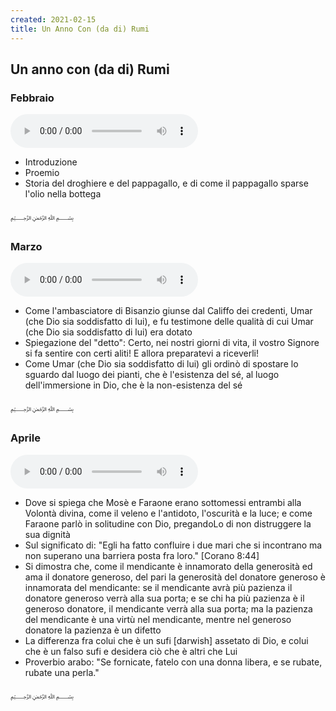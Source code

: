 ```yaml
---
created: 2021-02-15
title: Un Anno Con (da di) Rumi
---
```


<h2>Un anno con (da di) Rumi</h2>

<h3>Febbraio</h3>
<audio controls src="https://www.dropbox.com/s/t611ks6stq2tm6u/Febbraio.m4a?raw=1">$notaudio$</audio>
<ul>
  <li>Introduzione</li>
  <li>Proemio</li>
  <li>Storia del droghiere e del pappagallo, e di come il pappagallo sparse
    l'olio nella bottega</li>
</ul>
<p class="text-center">&#65021;</p>
<h3>Marzo</h3>
<audio controls src="https://www.dropbox.com/s/y38uls6xg0vy0yt/Marzo.m4a?raw=1">$notaudio$</audio>
<ul>
  <li>Come l'ambasciatore di Bisanzio giunse dal Califfo dei credenti, Umar
    (che Dio sia soddisfatto di lui), e fu testimone delle qualità di cui
    Umar (che Dio sia soddisfatto di lui) era dotato</li>
  <li>Spiegazione del "detto": Certo, nei nostri giorni di vita, il vostro
    Signore si fa sentire con certi aliti! E allora preparatevi a
    riceverli!</li>
  <li>Come Umar (che Dio sia soddisfatto di lui) gli ordinò di spostare lo
    sguardo dal luogo dei pianti, che è l'esistenza del sé, al luogo
    dell'immersione in Dio, che è la non-esistenza del sé</li>
</ul>
<p class="text-center">&#65021;</p>
<h3>Aprile</h3>
<audio controls src="https://www.dropbox.com/s/cbl4ibp69udejjc/Aprile.m4a?raw=1">$notaudio$</audio>
<ul>
  <li>Dove si spiega che Mosè e Faraone erano sottomessi entrambi alla Volontà
    divina, come il veleno e l'antidoto, l'oscurità e la luce; e come
    Faraone parlò in solitudine con Dio, pregandoLo di non distruggere la
    sua dignità</li>
  <li>Sul significato di: "Egli ha fatto confluire i due mari che si
    incontrano ma non superano una barriera posta fra loro." [Corano
    8:44]</li>
  <li>Si dimostra che, come il mendicante è innamorato della generosità ed ama
    il donatore generoso, del pari la generosità del donatore generoso è
    innamorata del mendicante: se il mendicante avrà più pazienza il
    donatore generoso verrà alla sua porta; e se chi ha più pazienza è il
    generoso donatore, il mendicante verrà alla sua porta; ma la pazienza
    del mendicante è una virtù nel mendicante, mentre nel generoso donatore
    la pazienza è un difetto</li>
  <li>La differenza fra colui che è un sufi [darwish] assetato di Dio, e colui
    che è un falso sufi e desidera ciò che è altri che Lui
    <li>Proverbio arabo: "Se fornicate, fatelo con una donna libera, e se
      rubate, rubate una perla."</li>
</ul>
<p class="text-center">&#65021;</p>

